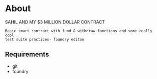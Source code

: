 # About
SAHIL AND MY $3 MILLION DOLLAR CONTRACT
```
Basic smart contract with fund & withdraw functions and some really cool
test suite practices- foundry editon
```

## Requirements
- git
- foundry

